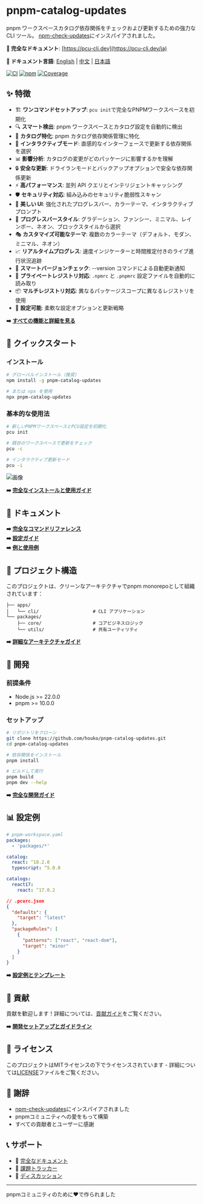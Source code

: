 # pnpm-catalog-updates

pnpm ワークスペースカタログ依存関係をチェックおよび更新するための強力な CLI ツール。
[npm-check-updates](https://github.com/raineorshine/npm-check-updates)にインスパイアされました。

**📖 完全なドキュメント**: [https://pcu-cli.dev](https://pcu-cli.dev/ja)

**📖 ドキュメント言語**: [English](README.md) | [中文](README.zh-CN.md) |
[日本語](README.ja.md)

[![CI](https://img.shields.io/github/actions/workflow/status/houko/pnpm-catalog-updates/ci.yml?label=CI&logo=github)](https://github.com/houko/pnpm-catalog-updates/actions)
[![npm](https://img.shields.io/npm/v/pnpm-catalog-updates)](https://www.npmjs.com/package/pnpm-catalog-updates)
[![Coverage](https://img.shields.io/coveralls/github/houko/pnpm-catalog-updates/main)](https://coveralls.io/github/houko/pnpm-catalog-updates)

## ✨ 特徴

- 🏗️ **ワンコマンドセットアップ**: `pcu init`で完全なPNPMワークスペースを初期化
- 🔍 **スマート検出**: pnpm ワークスペースとカタログ設定を自動的に検出
- 🎯 **カタログ特化**: pnpm カタログ依存関係管理に特化
- 🚀
  **インタラクティブモード**: 直感的なインターフェースで更新する依存関係を選択
- 📊 **影響分析**: カタログの変更がどのパッケージに影響するかを理解
- 🔒
  **安全な更新**: ドライランモードとバックアップオプションで安全な依存関係更新
- ⚡ **高パフォーマンス**: 並列 API クエリとインテリジェントキャッシング
- 🛡️ **セキュリティ対応**: 組み込みのセキュリティ脆弱性スキャン
- 🎨
  **美しい UI**: 強化されたプログレスバー、カラーテーマ、インタラクティブプロンプト
- 🌈
  **プログレスバースタイル**: グラデーション、ファンシー、ミニマル、レインボー、ネオン、ブロックスタイルから選択
- 🎭
  **カスタマイズ可能なテーマ**: 複数のカラーテーマ（デフォルト、モダン、ミニマル、ネオン）
- 📈
  **リアルタイムプログレス**: 速度インジケーターと時間推定付きのライブ進行状況追跡
- 🔄 **スマートバージョンチェック**: --version コマンドによる自動更新通知
- 🔐 **プライベートレジストリ対応**: `.npmrc` と `.pnpmrc`
  設定ファイルを自動的に読み取り
- 📦 **マルチレジストリ対応**: 異なるパッケージスコープに異なるレジストリを使用
- 🔧 **設定可能**: 柔軟な設定オプションと更新戦略

**➡️ [すべての機能と詳細を見る](https://pcu-cli.dev/ja)**

## 🚀 クイックスタート

### インストール

```bash
# グローバルインストール（推奨）
npm install -g pnpm-catalog-updates

# または npx を使用
npx pnpm-catalog-updates
```

### 基本的な使用法

```bash
# 新しいPNPMワークスペースとPCU設定を初期化
pcu init

# 既存のワークスペースで更新をチェック
pcu -c

# インタラクティブ更新モード
pcu -i
```

![画像](https://github.com/user-attachments/assets/f05a970e-c58c-44f1-b3f1-351ae30b4a35)

**➡️ [完全なインストールと使用ガイド](https://pcu-cli.dev/ja/quickstart)**

## 📖 ドキュメント

**➡️ [完全なコマンドリファレンス](https://pcu-cli.dev/ja/command-reference)**  
**➡️ [設定ガイド](https://pcu-cli.dev/ja/configuration)**  
**➡️ [例と使用例](https://pcu-cli.dev/ja/examples)**

## 📁 プロジェクト構造

このプロジェクトは、クリーンなアーキテクチャでpnpm
monorepoとして組織されています：

```text
├── apps/
│   └── cli/                    # CLI アプリケーション
└── packages/
    ├── core/                   # コアビジネスロジック
    └── utils/                  # 共有ユーティリティ
```

**➡️ [詳細なアーキテクチャガイド](https://pcu-cli.dev/ja/development)**

## 🧪 開発

### 前提条件

- Node.js >= 22.0.0
- pnpm >= 10.0.0

### セットアップ

```bash
# リポジトリをクローン
git clone https://github.com/houko/pnpm-catalog-updates.git
cd pnpm-catalog-updates

# 依存関係をインストール
pnpm install

# ビルドして実行
pnpm build
pnpm dev --help
```

**➡️ [完全な開発ガイド](https://pcu-cli.dev/ja/development)**

## 📊 設定例

```yaml
# pnpm-workspace.yaml
packages:
  - 'packages/*'

catalog:
  react: ^18.2.0
  typescript: ^5.0.0

catalogs:
  react17:
    react: ^17.0.2
```

```json
// .pcurc.json
{
  "defaults": {
    "target": "latest"
  },
  "packageRules": [
    {
      "patterns": ["react", "react-dom"],
      "target": "minor"
    }
  ]
}
```

**➡️ [設定例とテンプレート](https://pcu-cli.dev/ja/examples)**

## 🤝 貢献

貢献を歓迎します！詳細については、[貢献ガイド](CONTRIBUTING.md)をご覧ください。

**➡️ [開発セットアップとガイドライン](https://pcu-cli.dev/ja/development)**

## 📄 ライセンス

このプロジェクトはMITライセンスの下でライセンスされています - 詳細については[LICENSE](LICENSE)ファイルをご覧ください。

## 🙏 謝辞

- [npm-check-updates](https://github.com/raineorshine/npm-check-updates)にインスパイアされました
- pnpmコミュニティへの愛をもって構築
- すべての貢献者とユーザーに感謝

## 📞 サポート

- 📖 [完全なドキュメント](https://pcu-cli.dev/ja)
- 🐛 [課題トラッカー](https://github.com/houko/pnpm-catalog-updates/issues)
- 💬
  [ディスカッション](https://github.com/houko/pnpm-catalog-updates/discussions)

---

pnpmコミュニティのために❤️で作られました
